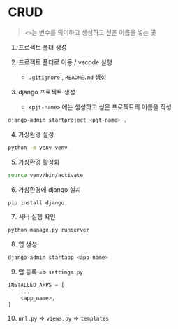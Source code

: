 # CRUD
> `<>`는 변수를 의미하고 생성하고 싶은 이름을 넣는 곳

1. 프로젝트 폴더 생성
2. 프로젝트 폴더로 이동 / vscode 실행
    -  `.gitignore` , `README.md` 생성

3. django 프로젝트 생성
    -  `<pjt-name>` 에는 생성하고 싶은 프로젝트의 이름을 작성
```zsh
django-admin startproject <pjt-name> .
```
4. 가상환경 설정
```zsh
python -m venv venv
```

5. 가상환경 활성화
```zsh
source venv/bin/activate
```

6. 가상환경에 django 설치
```zsh
pip install django
```

7. 서버 실행 확인
```zsh
python manage.py runserver
```

8. 앱 생성
```zsh
django-admin startapp <app-name>
```

9. 앱 등록 => `settings.py`
```python
INSTALLED_APPS = [
    ...
    <app_name>,
]
```

10. `url.py` => `views.py` => `templates`


